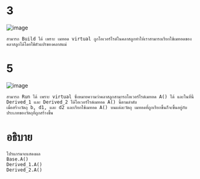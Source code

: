 # 3 #

![image](https://github.com/ThanaloekKaisai/03376836-OOP-2566-Lab-11/assets/144195683/b1f25de0-021a-4660-857b-e5d35aeb33b3)
```
สามารถ Build ได้ เพราะ เมทอด virtual ถูกโอเวอร์ไรด์ในคลาสลูกทำให้เราสามารถเรียกใช้เมทอดของคลาสลูกได้โดยใช้ตัวแปรของคลาสแม่
```
# 5 #
![image](https://github.com/ThanaloekKaisai/03376836-OOP-2566-Lab-11/assets/144195683/2d766356-38ca-454a-b21f-8136d8270882)
```
สามารถ Run ได้ เพราะ virtual ซึ่งหมายความว่าคลาสลูกสามารถโอเวอร์ไรด์เมทอด A() ได้ และในที่นี้ Derived_1 และ Derived_2 ได้โอเวอร์ไรด์เมทอด A() นี้ตามลำดับ
เมื่อสร้างวัตถุ b, d1, และ d2 และเรียกใช้เมทอด A() บนแต่ละวัตถุ เมทอดที่ถูกเรียกขึ้นก็จะขึ้นอยู่กับประเภทของวัตถุที่ถูกสร้างขึ้น
```
# อธิบาย #
```
โปรแกรมจะแสดงผล
Base.A()
Derived_1.A()
Derived_2.A()
